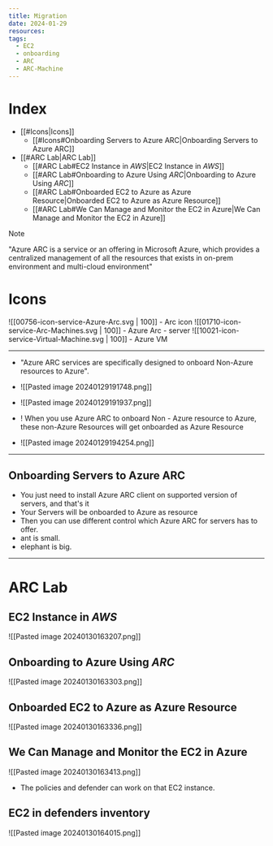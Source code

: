 ```yaml
---
title: Migration
date: 2024-01-29
resources: 
tags:
  - EC2
  - onboarding
  - ARC
  - ARC-Machine
---
```

# Index

- [[#Icons|Icons]]
	- [[#Icons#Onboarding Servers to Azure ARC|Onboarding Servers to Azure ARC]]
- [[#ARC Lab|ARC Lab]]
	- [[#ARC Lab#EC2 Instance in *AWS*|EC2 Instance in *AWS*]]
	- [[#ARC Lab#Onboarding to Azure Using *ARC*|Onboarding to Azure Using *ARC*]]
	- [[#ARC Lab#Onboarded EC2 to Azure as Azure Resource|Onboarded EC2 to Azure as Azure Resource]]
	- [[#ARC Lab#We Can Manage and Monitor the EC2 in Azure|We Can Manage and Monitor the EC2 in Azure]]


> [!note] 
> "Azure ARC is a service or an offering in Microsoft Azure, which provides a centralized management of all the resources that exists in on-prem environment and multi-cloud environment"

# Icons

![[00756-icon-service-Azure-Arc.svg | 100]] - Arc icon  ![[01710-icon-service-Arc-Machines.svg | 100]] - Azure Arc - server ![[10021-icon-service-Virtual-Machine.svg | 100]] - Azure VM

---

- "Azure ARC services are specifically designed to onboard Non-Azure resources to Azure".
- ![[Pasted image 20240129191748.png]]

- ![[Pasted image 20240129191937.png]]

- ! When you use Azure ARC to onboard Non - Azure resource to Azure, these non-Azure Resources will get onboarded as Azure Resource
- ![[Pasted image 20240129194254.png]]

---
## Onboarding Servers to Azure ARC

- You just need to install Azure ARC client on supported version of servers, and that's it
- Your Servers will be onboarded to Azure as resource
- Then you can use different control which Azure ARC for servers has to offer.
- ant is small.
- elephant is big.

---
# ARC Lab

## EC2 Instance in *AWS*

![[Pasted image 20240130163207.png]]
## Onboarding to Azure Using *ARC*

![[Pasted image 20240130163303.png]]
## Onboarded EC2 to Azure as Azure Resource

![[Pasted image 20240130163336.png]]

## We Can Manage and Monitor the EC2 in Azure

![[Pasted image 20240130163413.png]]

- The policies and defender can work on that EC2 instance.

## EC2 in defenders inventory

![[Pasted image 20240130164015.png]]
